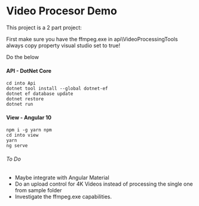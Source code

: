 # Video Procesor Demo

This project is a 2 part project:

First make sure you have the ffmpeg.exe in api\VideoProcessingTools always copy property visual studio set to true!

Do the below

#### API - DotNet Core
````
cd into Api
dotnet tool install --global dotnet-ef
dotnet ef database update
dotnet restore
dotnet run
````

#### View - Angular 10
````
npm i -g yarn npm
cd into view
yarn
ng serve
````

###### To Do
* Maybe integrate with Angular Material
* Do an upload control for 4K Videos instead of processing the single one from sample folder
* Investigate the ffmpeg.exe capabilities.

